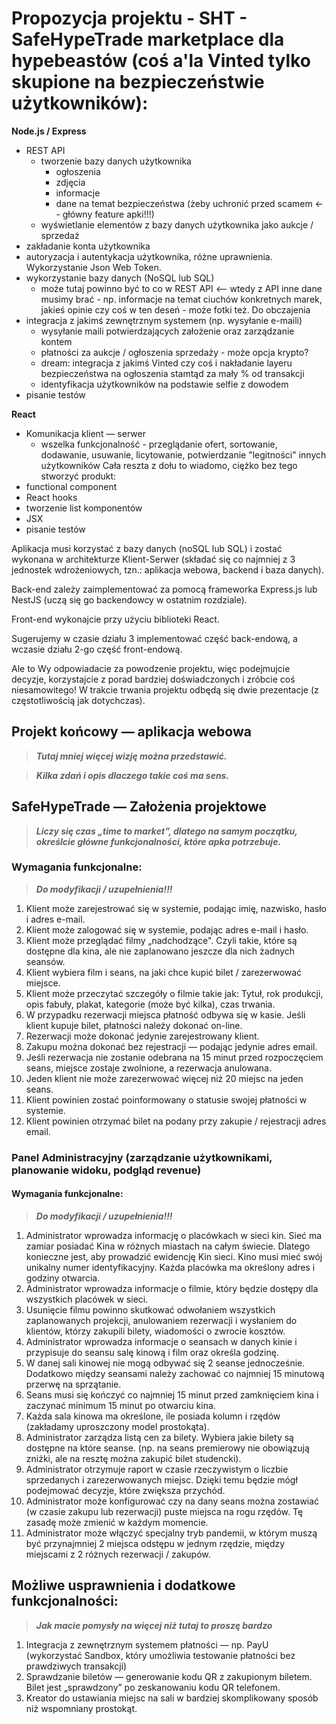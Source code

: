 # Propozycja projektu - SHT - SafeHypeTrade marketplace dla hypebeastów (coś a'la Vinted tylko skupione na bezpieczeństwie użytkowników):

**Node.js / Express**

- REST API
  - tworzenie bazy danych użytkownika
    - ogłoszenia
    - zdjęcia
    - informacje
    - dane na temat bezpieczeństwa (żeby uchronić przed scamem <-- główny feature apki!!!)
  - wyświetlanie elementów z bazy danych użytkownika jako aukcje / sprzedaż
- zakładanie konta użytkownika
- autoryzacja i autentykacja użytkownika, różne uprawnienia. Wykorzystanie Json Web Token.
- wykorzystanie bazy danych (NoSQL lub SQL)
  - może tutaj powinno być to co w REST API <-- wtedy z API inne dane musimy brać - np. informacje na temat ciuchów konkretnych marek, jakieś opinie czy coś w ten deseń - może fotki też. Do obczajenia
- integracja z jakimś zewnętrznym systemem (np. wysyłanie e-maili)
  - wysyłanie maili potwierdzających założenie oraz zarządzanie kontem
  - płatności za aukcje / ogłoszenia sprzedaży - może opcja krypto?
  - dream: integracja z jakimś Vinted czy coś i nakładanie layeru bezpieczeństwa na ogłoszenia stamtąd za mały % od transakcji
  - identyfikacja użytkowników na podstawie selfie z dowodem
- pisanie testów

**React**

- Komunikacja klient — serwer
  - wszelka funkcjonalność - przeglądanie ofert, sortowanie, dodawanie, usuwanie, licytowanie, potwierdzanie "legitności" innych użytkowników
    Cała reszta z dołu to wiadomo, ciężko bez tego stworzyć produkt:
- functional component
- React hooks
- tworzenie list komponentów
- JSX
- pisanie testów

Aplikacja musi korzystać z bazy danych (noSQL lub SQL) i zostać wykonana w architekturze Klient-Serwer (składać się co najmniej z 3 jednostek wdrożeniowych, tzn.: aplikacja webowa, backend i baza danych).

Back-end zależy zaimplementować za pomocą frameworka Express.js lub NestJS (uczą się go backendowcy w ostatnim rozdziale).

Front-end wykonajcie przy użyciu biblioteki React.

Sugerujemy w czasie działu 3 implementować część back-endową, a wczasie działu 2-go część front-endową.

Ale to Wy odpowiadacie za powodzenie projektu, więc podejmujcie decyzje, korzystajcie z porad bardziej doświadczonych
i zróbcie coś niesamowitego! W trakcie trwania projektu odbędą się dwie prezentacje (z częstotliwością jak dotychczas).

## Projekt końcowy — aplikacja webowa

> **_Tutaj mniej więcej wizję można przedstawić._**

> **_Kilka zdań i opis dlaczego takie coś ma sens._**

## SafeHypeTrade — Założenia projektowe

> **_Liczy się czas „time to market”, dlatego na samym początku, określcie główne funkcjonalności, które apka potrzebuje._**

<!-- ## Wymagania

Klient wraz z analitykiem biznesowym spisali podstawowe wymagania co do projektu.
Jednakże nie krępujcie się przed ich doprecyzowaniem / zmianami, czy też ulepszeniami.
To Wy jesteście profesjonalistami w swoim fachu i Klient ufa, że zrobicie wszystko jak najlepiej.
Jeśli uważacie, że jakichś informacji Wam brakuje, najlepiej, jeśli Product Owner spróbuje uzupełnić luki w wymaganiach wraz z klientem.
Wymagania podzielono na dwie sekcje. Aplikację dla widza i panel administracyjny. -->

<!-- ### Prototyp interfejsu użytkownika

Niestety współpraca z grafikiem projektującym interfejs nie układała się najlepiej i jego praca nie została skończona.
Wasz zespół zobowiązał się do pokrycia wymaganych funkcjonalności, chociaż nie na wszystko znajdziecie projekty interfejsu.
Możecie sami wykonać projekty ekranów i/lub od razu implementować. Warto wzorować się na rozwiązaniach konkurencyjnych.
Projekt grafika znajdziecie tutaj: https://www.figma.com/file/cuKLOWensUxkq5dYB082yd/CodersCamp2020.Project.FullStack-Node-React.Cinema?node-id=4412%3A3065
 -->

### Wymagania funkcjonalne:

> **_Do modyfikacji / uzupełnienia!!!_**

1. Klient może zarejestrować się w systemie, podając imię, nazwisko, hasło i adres e-mail.
1. Klient może zalogować się w systemie, podając adres e-mail i hasło.
1. Klient może przeglądać filmy „nadchodzące". Czyli takie, które są dostępne dla kina, ale nie zaplanowano jeszcze dla nich żadnych seansów.
1. Klient wybiera film i seans, na jaki chce kupić bilet / zarezerwować miejsce.
1. Klient może przeczytać szczegóły o filmie takie jak: Tytuł, rok produkcji, opis fabuły, plakat, kategorie (może być kilka), czas trwania.
1. W przypadku rezerwacji miejsca płatność odbywa się w kasie. Jeśli klient kupuje bilet, płatności należy dokonać on-line.
1. Rezerwacji może dokonać jedynie zarejestrowany klient.
1. Zakupu można dokonać bez rejestracji — podając jedynie adres email.
1. Jeśli rezerwacja nie zostanie odebrana na 15 minut przed rozpoczęciem seans, miejsce zostaje zwolnione, a rezerwacja anulowana.
1. Jeden klient nie może zarezerwować więcej niż 20 miejsc na jeden seans.
1. Klient powinien zostać poinformowany o statusie swojej płatności w systemie.
1. Klient powinien otrzymać bilet na podany przy zakupie / rejestracji adres email.

### Panel Administracyjny (zarządzanie użytkownikami, planowanie widoku, podgląd revenue)

#### Wymagania funkcjonalne:

> **_Do modyfikacji / uzupełnienia!!!_**

1. Administrator wprowadza informację o placówkach w sieci kin. Sieć ma zamiar posiadać Kina w różnych miastach na całym świecie.
   Dlatego konieczne jest, aby prowadzić ewidencję Kin sieci. Kino musi mieć swój unikalny numer identyfikacyjny. Każda placówka ma określony adres i godziny otwarcia.
1. Administrator wprowadza informacje o filmie, który będzie dostępy dla wszystkich placówek w sieci.
1. Usunięcie filmu powinno skutkować odwołaniem wszystkich zaplanowanych projekcji, anulowaniem rezerwacji i wysłaniem do klientów, którzy zakupili bilety, wiadomości o zwrocie kosztów.
1. Administrator wprowadza informacje o seansach w danych kinie i przypisuje do seansu salę kinową i film oraz określa godzinę.
1. W danej sali kinowej nie mogą odbywać się 2 seanse jednocześnie. Dodatkowo między seansami należy zachować co najmniej 15 minutową przerwę na sprzątanie.
1. Seans musi się kończyć co najmniej 15 minut przed zamknięciem kina i zaczynać minimum 15 minut po otwarciu kina.
1. Każda sala kinowa ma określone, ile posiada kolumn i rzędów (zakładamy uproszczony model prostokąta).
1. Administrator zarządza listą cen za bilety. Wybiera jakie bilety są dostępne na które seanse. (np. na seans premierowy nie obowiązują zniżki, ale na resztę można zakupić bilet studencki).
1. Administrator otrzymuje raport w czasie rzeczywistym o liczbie sprzedanych i zarezerwowanych miejsc. Dzięki temu będzie mógł podejmować
   decyzje, które zwiększa przychód.
1. Administrator może konfigurować czy na dany seans można zostawiać (w czasie zakupu lub rezerwacji) puste miejsca na rogu rzędów.
   Tę zasadę może zmienić w każdym momencie.
1. Administrator może włączyć specjalny tryb pandemii, w którym muszą być przynajmniej 2 miejsca odstępu w jednym rzędzie, między miejscami
   z 2 różnych rezerwacji / zakupów.

## Możliwe usprawnienia i dodatkowe funkcjonalności:

> **_Jak macie pomysły na więcej niż tutaj to proszę bardzo_**

1. Integracja z zewnętrznym systemem płatności — np. PayU (wykorzystać Sandbox, który umożliwia testowanie płatności bez prawdziwych transakcji)
1. Sprawdzanie biletów — generowanie kodu QR z zakupionym biletem. Bilet jest „sprawdzony” po zeskanowaniu kodu QR telefonem.
1. Kreator do ustawiania miejsc na sali w bardziej skomplikowany sposób niż wspomniany prostokąt.

<!-- ## Dodatkowe zadania (wykraczające poza zakres kursu):

1. Wykonanie testów E2E, przy użyciu odpowiedniego narzędzia. Proponujemy np. Cypress.
1. Utworzenie Storybook dla zdefiniowanych komponentów.

Wszelkie inne dodane przez Was funkcjonalności czy usprawnienia infrastrukturalne należy przedstawić w README.md projektu :) -->
